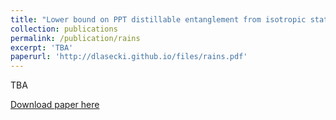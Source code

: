 ```yaml
---
title: "Lower bound on PPT distillable entanglement from isotropic states"
collection: publications
permalink: /publication/rains
excerpt: 'TBA'
paperurl: 'http://dlasecki.github.io/files/rains.pdf'
---
```

TBA

[Download paper here](http://dlasecki.github.io/files/rains.pdf)
